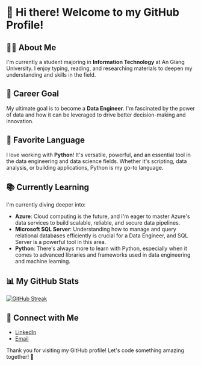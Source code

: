 # 👋 Hi there! Welcome to my GitHub Profile!

## 🧑‍💻 About Me
I'm currently a student majoring in **Information Technology** at An Giang University. I enjoy typing, reading, and researching materials to deepen my understanding and skills in the field.

## 🎯 Career Goal
My ultimate goal is to become a **Data Engineer**. I'm fascinated by the power of data and how it can be leveraged to drive better decision-making and innovation.

## 🐍 Favorite Language
I love working with **Python**! It's versatile, powerful, and an essential tool in the data engineering and data science fields. Whether it's scripting, data analysis, or building applications, Python is my go-to language.

## 📚 Currently Learning
I'm currently diving deeper into:
- **Azure**: Cloud computing is the future, and I'm eager to master Azure's data services to build scalable, reliable, and secure data pipelines.
- **Microsoft SQL Server**: Understanding how to manage and query relational databases efficiently is crucial for a Data Engineer, and SQL Server is a powerful tool in this area.
- **Python**: There's always more to learn with Python, especially when it comes to advanced libraries and frameworks used in data engineering and machine learning.

## 📊 My GitHub Stats

[![GitHub Streak](http://github-readme-streak-stats.herokuapp.com?user=hieule1704&theme=light&background=ffffff)](https://git.io/streak-stats)

## 🔗 Connect with Me
- [LinkedIn](https://www.linkedin.com/in/chi-hieu-le-8b1040297)
- [Email](mailto:lchieu1704@gmail.com)

Thank you for visiting my GitHub profile! Let's code something amazing together! 🚀

